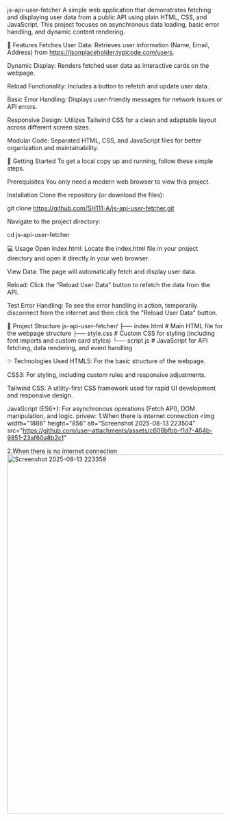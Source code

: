 js-api-user-fetcher
A simple web application that demonstrates fetching and displaying user data from a public API using plain HTML, CSS, and JavaScript. This project focuses on asynchronous data loading, basic error handling, and dynamic content rendering.

🌟 Features
Fetches User Data: Retrieves user information (Name, Email, Address) from https://jsonplaceholder.typicode.com/users.

Dynamic Display: Renders fetched user data as interactive cards on the webpage.

Reload Functionality: Includes a button to refetch and update user data.

Basic Error Handling: Displays user-friendly messages for network issues or API errors.

Responsive Design: Utilizes Tailwind CSS for a clean and adaptable layout across different screen sizes.

Modular Code: Separated HTML, CSS, and JavaScript files for better organization and maintainability.

🚀 Getting Started
To get a local copy up and running, follow these simple steps.

Prerequisites
You only need a modern web browser to view this project.

Installation
Clone the repository (or download the files):

git clone https://github.com/SH111-A/js-api-user-fetcher.git

Navigate to the project directory:

cd js-api-user-fetcher

💻 Usage
Open index.html: Locate the index.html file in your project directory and open it directly in your web browser.

View Data: The page will automatically fetch and display user data.

Reload: Click the "Reload User Data" button to refetch the data from the API.

Test Error Handling: To see the error handling in action, temporarily disconnect from the internet and then click the "Reload User Data" button.

📁 Project Structure
js-api-user-fetcher/
├── index.html        # Main HTML file for the webpage structure
├── style.css         # Custom CSS for styling (including font imports and custom card styles)
└── script.js         # JavaScript for API fetching, data rendering, and event handling

✨ Technologies Used
HTML5: For the basic structure of the webpage.

CSS3: For styling, including custom rules and responsive adjustments.

Tailwind CSS: A utility-first CSS framework used for rapid UI development and responsive design.

JavaScript (ES6+): For asynchronous operations (Fetch API), DOM manipulation, and logic.
privew:
1.When there is internet connection
<img width="1886" height="856" alt="Screenshot 2025-08-13 223504" src="https://github.com/user-attachments/assets/c606bfbb-f1d7-464b-9851-23af60a8b2c1" 

2.When there is no internet connection
<img width="1856" height="839" alt="Screenshot 2025-08-13 223359" src="https://github.com/user-attachments/assets/e7a3c2f4-9624-447d-bd27-f09e15f99d1f" />


